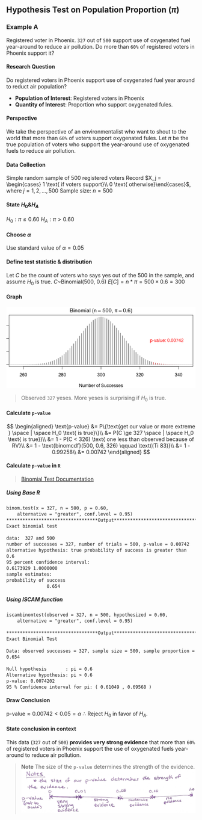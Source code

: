 ## Hypothesis Test on Population Proportion ($\pi$)

### Example A
Registered voter in Phoenix. `327` out of `500` support use of oxygenated fuel year-around to reduce air pollution. Do more than `60%` of registered voters in Phoenix support it?

#### Research Question
Do registered voters in Phoenix support use of oxygenated fuel year around to reduct air population?
  + **Population of Interest**: Registered voters in Phoenix
  + **Quantity of Interest**: Proportion who support oxygenated fules.

#### Perspective
We take the perspective of an environmentalist who want to shout to the world that more than `60%` of voters support oxygenated fules.
Let $\pi$ be the true population of voters who support the year-around use of oxygenated fuels to reduce air pollution.

#### Data Collection
Simple random sample of 500 registered voters
Record $X_j = \begin{cases} 1 \text{ if voters support}\\ 0 \text{ otherwise}\end{cases}$, where $j=1, 2, \dots, 500$
Sample size: $n=500$

#### State $H_0 \& H_A$
$H_0: \pi \le 0.60$
$H_A: \pi \gt 0.60$

#### Choose $\alpha$
Use standard value of $\alpha = 0.05$

#### Define test statistic & distribution
Let $C$ be the count of voters who says yes out of the 500 in the sample, and  assume $H_0$ is true.
$C \text{\textasciitilde} \text{Binomial(500, 0.6)}$
$E[C] = n * \pi = 500 \times 0.6 = 300$

#### Graph
![HT on population proportion](/assets/binomtest_right_tail.png)
> Observed `327` yeses. More yeses is surprising if $H_0$ is true.

#### Calculate `p-value`
$$
\begin{aligned}
\text{p-value} &= P\{\text{get our value or more extreme } \space | \space H_0 \text{ is true}\}\\
&= P(C \ge 327 \space | \space H_0 \text{ is true})\\
&= 1 - P(C < 326) \text{ one less than observed because of RV}\\
&= 1 - \text{binomcdf}(500, 0.6, 326) \qquad \text{(Ti 83)}\\
&= 1 - 0.99258\\
&= 0.00742
\end{aligned}
$$

#### Calculate `p-value` in `R`
> [Binomial Test Documentation](https://www.rdocumentation.org/packages/stats/versions/3.6.1/topics/binom.test)

##### Using Base R
```
binom.test(x = 327, n = 500, p = 0.60,
    alternative = "greater", conf.level = 0.95)
**********************************Output***************************************
Exact binomial test

data:  327 and 500
number of successes = 327, number of trials = 500, p-value = 0.00742
alternative hypothesis: true probability of success is greater than 0.6
95 percent confidence interval:
0.6173929 1.0000000
sample estimates:
probability of success
               0.654
```

##### Using ISCAM function
```
iscambinomtest(observed = 327, n = 500, hypothesized = 0.60,
    alternative = "greater", conf.level = 0.95)

**********************************Output***************************************
Exact Binomial Test

Data: observed successes = 327, sample size = 500, sample proportion = 0.654

Null hypothesis       : pi = 0.6
Alternative hypothesis: pi > 0.6
p-value: 0.0074202
95 % Confidence interval for pi: ( 0.61049 , 0.69568 )
```

#### Draw Conclusion
$\text{p-value} \approx 0.00742 < 0.05 = \alpha$
$\therefore$ Reject $H_0$ in favor of $H_A$.

#### State conclusion in context
This data (`327` out of `500`) **provides very strong evidence** that more than `60%` of registered voters in Phoenix support the use of oxygenated fuels year-around to reduce air pollution.

> **Note**
The size of the `p-value` determines the strength of the evidence.
![p-value](/assets/p_value_interpretation.png)